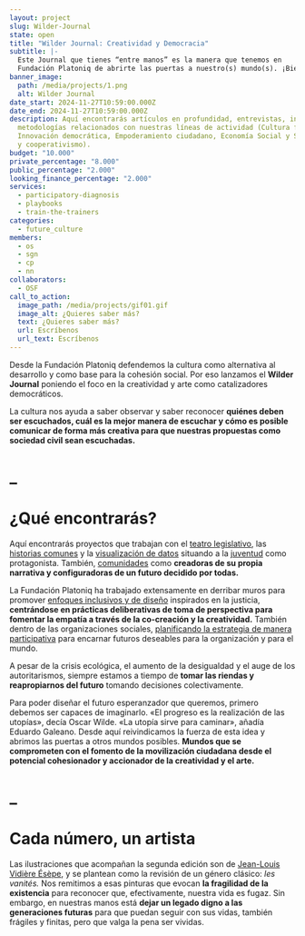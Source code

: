 ```yaml
---
layout: project
slug: Wilder-Journal
state: open
title: "Wilder Journal: Creatividad y Democracia"
subtitle: |-
  Este Journal que tienes “entre manos” es la manera que tenemos en 
  Fundación Platoniq de abrirte las puertas a nuestro(s) mundo(s). ¡Bienvenido!
banner_image:
  path: /media/projects/1.png
  alt: Wilder Journal
date_start: 2024-11-27T10:59:00.000Z
date_end: 2024-11-27T10:59:00.000Z
description: Aquí encontrarás artículos en profundidad, entrevistas, informes y
  metodologías relacionados con nuestras líneas de actividad (Cultura futura,
  Innovación democrática, Empoderamiento ciudadano, Economía Social y Solidaria
  y cooperativismo).
budget: "10.000"
private_percentage: "8.000"
public_percentage: "2.000"
looking_finance_percentage: "2.000"
services:
  - participatory-diagnosis
  - playbooks
  - train-the-trainers
categories:
  - future_culture
members:
  - os
  - sgn
  - cp
  - nn
collaborators:
  - OSF
call_to_action:
  image_path: /media/projects/gif01.gif
  image_alt: ¿Quieres saber más?
  text: ¿Quieres saber más?
  url: Escríbenos
  url_text: Escríbenos
---
```

Desde la Fundación Platoniq defendemos la cultura como alternativa al desarrollo y como base para la cohesión social. Por eso lanzamos el **Wilder Journal** poniendo el foco en la creatividad y arte como catalizadores democráticos.

La cultura nos ayuda a saber observar y saber reconocer **quiénes deben ser escuchados, cuál es la mejor manera de escuchar y cómo es posible comunicar de forma más creativa para que nuestras propuestas como sociedad civil sean escuchadas.**

# _

# ¿Qué encontrarás?

Aquí encontrarás proyectos que trabajan con el [teatro legislativo](https://journal.platoniq.net/es/wilder-journal-2/futures/revolutionmindset/), las [historias comunes](https://journal.platoniq.net/es/wilder-journal-2/futures/storytelling/) y la [visualización de datos](https://journal.platoniq.net/es/wilder-journal-2/futures/web-dubois-data/) situando a la [juventud](https://journal.platoniq.net/es/wilder-journal-2/learnings/expo-desinformaci%C3%B3n/) como protagonista. También, [comunidades](https://journal.platoniq.net/es/wilder-journal-2/deep-dives/colombia-comparte-tu-rollo/) como **creadoras de su propia narrativa y configuradoras de un futuro decidido por todas.**

La Fundación Platoniq ha trabajado extensamente en derribar muros para promover [enfoques inclusivos y de diseño](https://journal.platoniq.net/es/wilder-journal-2/deep-dives/culture-creativity-and-deliberation-methodologies/) inspirados en la justicia, **centrándose en prácticas deliberativas de toma de perspectiva para fomentar la empatía a través de la co-creación y la creatividad.** También dentro de las organizaciones sociales, [planificando la estrategia de manera participativa](https://journal.platoniq.net/es/wilder-journal-2/futures/strategic-planning/) para encarnar futuros deseables para la organización y para el mundo. 

A pesar de la crisis ecológica, el aumento de la desigualdad y el auge de los autoritarismos, siempre estamos a tiempo de **tomar las riendas y reapropiarnos del futuro** tomando decisiones colectivamente.

Para poder diseñar el futuro esperanzador que queremos, primero debemos ser capaces de imaginarlo. «El progreso es la realización de las utopías», decía Oscar Wilde. «La utopía sirve para caminar», añadía Eduardo Galeano. Desde aquí reivindicamos la fuerza de esta idea y abrimos las puertas a otros mundos posibles. **Mundos que se comprometen con el fomento de la movilización ciudadana desde el potencial cohesionador y accionador de la creatividad y el arte.**

# _

# Cada número, un artista

Las ilustraciones que acompañan la segunda edición son de [Jean-Louis Vidière Ésèpe](https://journal.platoniq.net/es/wilder-journal-2/interviews/esepe-danse-macabre/), y se plantean como la revisión de un género clásico: *les vanités.* Nos remitimos a esas pinturas que evocan **la fragilidad de la existencia** para reconocer que, efectivamente, nuestra vida es fugaz. Sin embargo, en nuestras manos está **dejar un legado digno a las generaciones futuras** para que puedan seguir con sus vidas, también frágiles y finitas, pero que valga la pena ser vividas.
